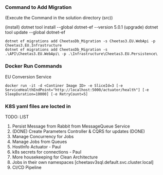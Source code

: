 ### Command to Add Migration 
(Execute the Command in the solution directory (src))

(install) dotnet tool install --global dotnet-ef --version 5.0.1
(upgrade) dotnet tool update --global dotnet-ef

```shell
dotnet ef migrations add CheetasDb_Migration -s Cheetas3.EU.WebApi -p Cheetas3.EU.Infrastructure
dotnet ef migrations add CheetasDb_Migration -s .\API\Cheetas3.EU.WebApi\ -p .\Infrastructure\Cheetas3.EU.Persistence\
```

### Docker Run Commands 
EU Conversion Service

```shell
docker run -it -d <Continer Image ID> -e SliceId=3 [-e ServiceHealthEndPoint="http://localhost:5000/actuator/health"] [-e SleepDuration=10000] [-e RetryCount=5]
```
### K8S yaml files are locted in 


TODO:
LIST
 1. Persist Message from Rabbit from MessageQueue Service <Slice Updates>
 2. (DONE) Create Parameters Controller & CQRS for updates (DONE)
 3. Manage Concurrency for Jobs
 4. Manage Jobs from Queues
 5. HostInfo Actuator - Paul
 6. k8s secrets for connections - Paul
 7. More housekeeping for Clean Architecture
 8. Jobs in their own namespaces [cheetasv3sql.default.svc.cluster.local]
 8. CI/CD Pipeline
